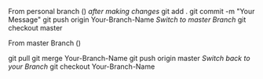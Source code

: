 From personal branch ()
 *after making changes*
git add .
git commit -m "Your Message"
git push origin Your-Branch-Name
*Switch to master Branch*
git checkout master 

From master Branch ()

git pull
git merge Your-Branch-Name
git push origin master
*Switch back to your Branch*
git checkout Your-Branch-Name